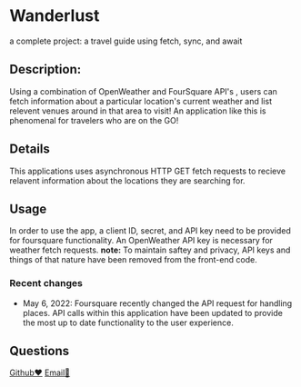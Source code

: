 # Wanderlust
 a complete project: a travel guide using fetch, sync, and await

## Description:
Using a combination of OpenWeather and FourSquare API's , users can fetch information about a particular location's current weather and list relevent venues around in that area to visit!
An application like this is phenomenal for travelers who are on the GO!  

## Details
This applications uses asynchronous HTTP GET fetch requests to recieve relavent information about the locations they are searching for.

## Usage
In order to use the app, a client ID, secret, and API key need to be provided for foursquare functionality. An OpenWeather API key is necessary for weather fetch requests. 
**note:** To maintain saftey and privacy, API keys and things of that nature have been removed from the front-end code.

### Recent changes
- May 6, 2022: Foursquare recently changed the API request for handling places. API calls within this application have been updated to provide the most up to date functionality to the user experience.

## Questions
[Github♥️](https://nicolalenee.github.io/Wanderlust/)
[Email📧](marblenicola@gmail.com)
